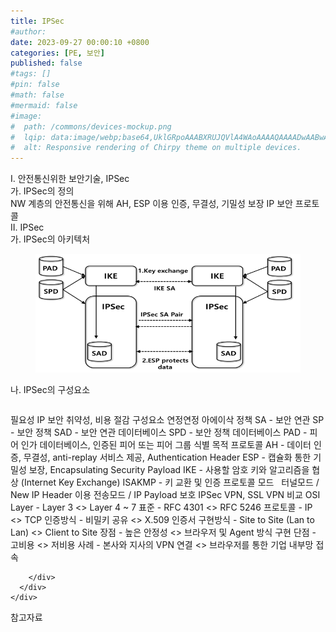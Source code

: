 ```yaml
---
title: IPSec
#author: 
date: 2023-09-27 00:00:10 +0800
categories: [PE, 보안]
published: false
#tags: []
#pin: false
#math: false
#mermaid: false
#image:
#  path: /commons/devices-mockup.png
#  lqip: data:image/webp;base64,UklGRpoAAABXRUJQVlA4WAoAAAAQAAAADwAABwAAQUxQSDIAAAARL0AmbZurmr57yyIiqE8oiG0bejIYEQTgqiDA9vqnsUSI6H+oAERp2HZ65qP/VIAWAFZQOCBCAAAA8AEAnQEqEAAIAAVAfCWkAALp8sF8rgRgAP7o9FDvMCkMde9PK7euH5M1m6VWoDXf2FkP3BqV0ZYbO6NA/VFIAAAA
#  alt: Responsive rendering of Chirpy theme on multiple devices.
---
```


<div class="post-wrap">
  <div class="para">
    <div class="para-title">
      I. 안전통신위한 보안기술, IPSec
    </div>
    <div class="para-cntnt">
      <div class="para">
        <div class="para-title">
          가. IPSec의 정의
        </div>
        <div class="para-cntnt">
            NW 계층의 안전통신을 위해 AH, ESP 이용 인증, 무결성, 기밀성 보장 IP 보안 프로토콜
        </div>
      </div>
    </div>
  </div>
  
  <div class="para">
    <div class="para-title">
      II. IPSec
    </div>
    <div class="para-cntnt">
      <div class="para">
        <div class="para-title">
          가. IPSec의 아키텍처
        </div>
        <div class="para-cntnt">
          <figure class="post-figure">
            <img src="/assets/img/posts/IPSec.png" alt="IPSec">
<!--            <figcaption>Source: Unveiling the Metaverse: Exploring Emerging Trends, Multifaceted Perspectives, and Future Challenges</figcaption>-->
          </figure>
        </div>
      </div>
      <div class="para">
        <div class="para-title">
          나. IPSec의 구성요소
        </div>
        <div class="para-cntnt">
          <table class="post-table">
          </table>
          필요성
  IP 보안 취약성, 비용 절감
구성요소 연정연정 아에이삭
  정책
    SA - 보안 연관
    SP - 보안 정책
    SAD - 보안 연관 데이터베이스
    SPD - 보안 정책 데이터베이스
    PAD - 피어 인가 데이터베이스, 인증된 피어 또는 피어 그룹 식별 목적
  프로토콜
    AH - 데이터 인증, 무결성, anti-replay 서비스 제공, Authentication Header
    ESP - 캡슐화 통한 기밀성 보장, Encapsulating Security Payload
    IKE - 사용할 암호 키와 알고리즘을 협상 (Internet Key Exchange)
    ISAKMP - 키 교환 및 인증 프로토콜
모드
&nbsp; 터널모드 / New IP Header 이용
  전송모드 / IP Payload 보호
IPSec VPN, SSL VPN 비교
  OSI Layer - Layer 3 &lt;&gt; Layer 4 ~ 7 
  표준 - RFC 4301 &lt;&gt; RFC 5246 
  프로토콜 - IP &lt;&gt; TCP 
  인증방식 - 비밀키 공유 &lt;&gt; X.509 인증서 
  구현방식 - Site to Site (Lan to Lan) &lt;&gt; Client to Site 
  장점 - 높은 안정성 &lt;&gt; 브라우저 및 Agent 방식 구현 
  단점 - 고비용 &lt;&gt; 저비용
  사례 - 본사와 지사의 VPN 연결 &lt;&gt; 브라우저를 통한 기업 내부망 접속 

        </div>
      </div>
    </div>
  </div>

  <div class="refr-wrap">
    <div class="refr-title">
        참고자료
    </div>
    <ol class="refr-list">
    <!--    <li>(나현식, 최대선) <a target="_blank" href="https://scienceon.kisti.re.kr/commons/util/originalView.do?cn=JAKO202225948430499&oCn=JAKO202225948430499&dbt=JAKO&journal=NJOU00291864">메타버스 보안 위협 요소 및 대응 방안 검토</a></li>-->
    <!--    <li>(M. Uddin, S. Manickam, H. Ullah, M. Obaidat and A. Dandoush) <a target="_blank" href="https://ieeexplore.ieee.org/abstract/document/10138386">Unveiling the Metaverse: Exploring Emerging Trends, Multifaceted Perspectives, and Future Challenges</a></li>-->
    </ol>
  </div>
</div>
